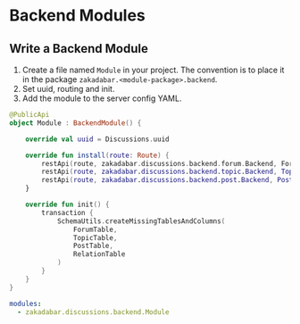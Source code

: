 # Backend Modules

## Write a Backend Module

1. Create a file named `Module` in your project. The convention is to place it in the package 
`zakadabar.<module-package>.backend`.
1. Set uuid, routing and init.
1. Add the module to the server config YAML.

```kotlin
@PublicApi
object Module : BackendModule() {

    override val uuid = Discussions.uuid

    override fun install(route: Route) {
        restApi(route, zakadabar.discussions.backend.forum.Backend, ForumDto::class, ForumDto.type)
        restApi(route, zakadabar.discussions.backend.topic.Backend, TopicDto::class, TopicDto.type)
        restApi(route, zakadabar.discussions.backend.post.Backend, PostDto::class, PostDto.type)
    }

    override fun init() {
        transaction {
            SchemaUtils.createMissingTablesAndColumns(
                ForumTable,
                TopicTable,
                PostTable,
                RelationTable
            )
        }
    }
}
```

```yaml
modules:
  - zakadabar.discussions.backend.Module
```